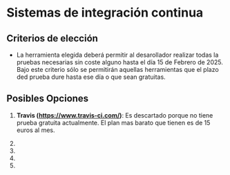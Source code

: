 # Sistemas de integración continua

## Criterios de elección

- La herramienta elegida deberá permitir al desarollador realizar todas la pruebas necesarias sin coste alguno hasta el día 15 de Febrero de 2025. Bajo este criterio sólo se permitirán aquellas herramientas que el plazo ded prueba dure hasta ese día o que sean gratuitas.

## Posibles Opciones

1. **Travis (https://www.travis-ci.com/)**: Es descartado porque no tiene prueba gratuita actualmente. El plan mas barato que tienen es de 15 euros al mes. 

2.

3.

4.

5. 
